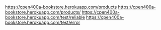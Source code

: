 https://cpen400a-bookstore.herokuapp.com/products
https://cpen400a-bookstore.herokuapp.com/products/<itemName>
https://cpen400a-bookstore.herokuapp.com/test/reliable
https://cpen400a-bookstore.herokuapp.com/test/error